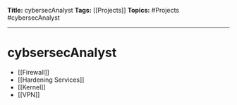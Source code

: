 **Title:** cybersecAnalyst
**Tags:** [[Projects]]
**Topics:** #Projects #cybersecAnalyst

---
# cybsersecAnalyst
- [[Firewall]]
- [[Hardening Services]]
- [[Kernel]]
- [[VPN]]